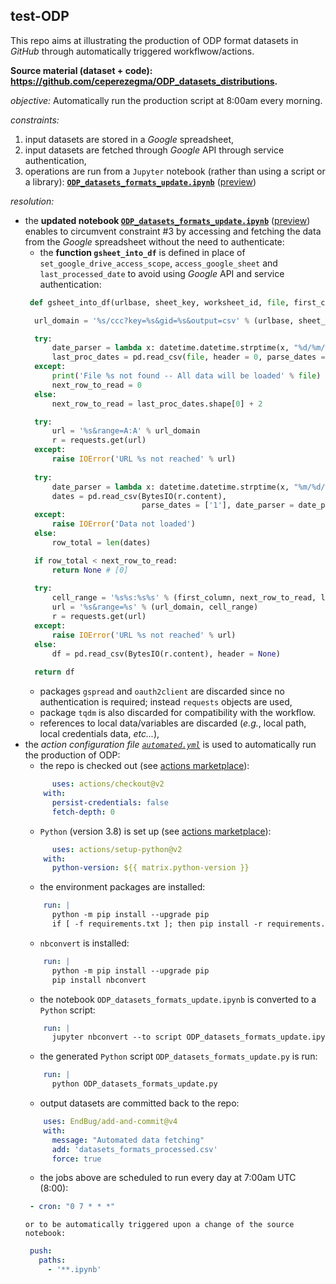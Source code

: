 ## test-ODP

This repo aims at illustrating the production of ODP format datasets in _GitHub_ through automatically triggered workflwow/actions.

**Source material (dataset + code): https://github.com/ceperezegma/ODP_datasets_distributions.**

_objective:_ Automatically run the production script at 8:00am every morning.

_constraints:_
1. input datasets are stored in a _Google_ spreadsheet,
2. input datasets are fetched through _Google_ API through service authentication,
3. operations are run from a `Jupyter` notebook (rather than using a script or a library): **[`ODP_datasets_formats_update.ipynb`](https://github.com/ceperezegma/ODP_datasets_distributions/blob/main/ODP_datasets_formats_update.ipynb)** ([preview](https://nbviewer.jupyter.org/github/ceperezegma/ODP_datasets_distributions/blob/main/ODP_datasets_formats_update.ipynb))

_resolution:_
* the **updated notebook [`ODP_datasets_formats_update.ipynb`](./ODP_datasets_formats_update.ipynb)** ([preview](https://nbviewer.jupyter.org/github/gjacopo/test-ODP/blob/main/ODP_datasets_formats_update.ipynb)) enables to circumvent constraint \#3 by accessing and fetching the data from the _Google_ spreadsheet without the need to authenticate:
  * the **function `gsheet_into_df`** is defined in place of `set_google_drive_access_scope`, `access_google_sheet` and `last_processed_date` to avoid using _Google_ API and service authentication:
  ```python
   def gsheet_into_df(urlbase, sheet_key, worksheet_id, file, first_column, last_column):

    url_domain = '%s/ccc?key=%s&gid=%s&output=csv' % (urlbase, sheet_key, worksheet_id)

    try:
        date_parser = lambda x: datetime.datetime.strptime(x, "%d/%m/%Y")
        last_proc_dates = pd.read_csv(file, header = 0, parse_dates = [0], date_parser = date_parser)
    except:
        print('File %s not found -- All data will be loaded' % file)
        next_row_to_read = 0
    else:
        next_row_to_read = last_proc_dates.shape[0] + 2

    try:
        url = '%s&range=A:A' % url_domain
        r = requests.get(url)
    except:
        raise IOError('URL %s not reached' % url)
        
    try:
        date_parser = lambda x: datetime.datetime.strptime(x, "%m/%d/%Y %H:%M:%S")
        dates = pd.read_csv(BytesIO(r.content), 
                            parse_dates = ['1'], date_parser = date_parser) 
    except:
        raise IOError('Data not loaded')
    else:
        row_total = len(dates)

    if row_total < next_row_to_read:  
        return None # [0]     
    
    try:
        cell_range = '%s%s:%s%s' % (first_column, next_row_to_read, last_column, row_total)
        url = '%s&range=%s' % (url_domain, cell_range)
        r = requests.get(url)
    except:
        raise IOError('URL %s not reached' % url)
    else:
        df = pd.read_csv(BytesIO(r.content), header = None) 
        
    return df
  ```
  * packages `gspread` and `oauth2client` are discarded since no authentication is required; instead `requests` objects are used,
  * package `tqdm` is also discarded for compatibility with the workflow.
  * references to local data/variables are discarded (*e.g.*, local path, local credentials data, *etc...*),
* the *action configuration file [`automated.yml`](.github/workflows/automated.yml)* is used to automatically run the production of ODP:
  * the repo is checked out (see [actions marketplace](https://github.com/actions/checkout)):
  ```yaml
        uses: actions/checkout@v2 
      with:
        persist-credentials: false
        fetch-depth: 0
  ```
  * `Python` (version 3.8) is set up (see [actions marketplace](https://github.com/actions/setup-python)):
  ```yaml
        uses: actions/setup-python@v2 
      with:
        python-version: ${{ matrix.python-version }}
  ```
  * the environment packages are installed:
  ```yaml
      run: |
        python -m pip install --upgrade pip
        if [ -f requirements.txt ]; then pip install -r requirements.txt; fi
  ```
  * `nbconvert` is installed:
  ```yaml
      run: |
        python -m pip install --upgrade pip
        pip install nbconvert
  ```
  * the notebook `ODP_datasets_formats_update.ipynb` is converted to a `Python` script:
  ```yaml
      run: |
        jupyter nbconvert --to script ODP_datasets_formats_update.ipynb
  ```
  * the generated `Python` script `ODP_datasets_formats_update.py` is run:
  ```yaml
      run: |
        python ODP_datasets_formats_update.py
  ```
  * output datasets are committed back to the repo:
  ```yaml
      uses: EndBug/add-and-commit@v4
      with:
        message: "Automated data fetching"
        add: 'datasets_formats_processed.csv' 
        force: true
  ```
  * the jobs above are scheduled to run every day at 7:00am UTC (8:00):
  ```yaml
   - cron: "0 7 * * *"
  ``` 
      or to be automatically triggered upon a change of the source notebook:
  ```yaml
   push:
     paths:
       - '**.ipynb'
  ```
